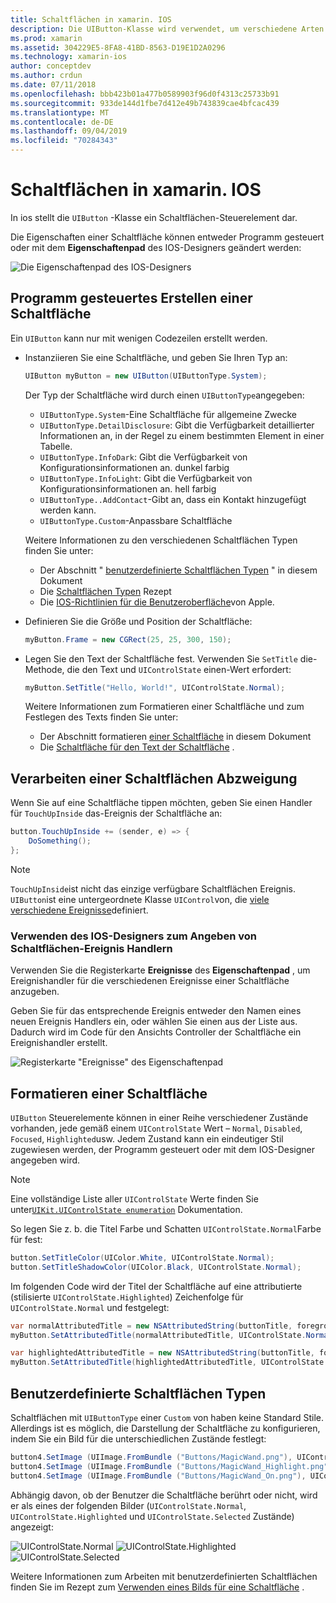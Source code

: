```yaml
---
title: Schaltflächen in xamarin. IOS
description: Die UIButton-Klasse wird verwendet, um verschiedene Arten von Schaltflächen in ios-Bildschirmen darzustellen. In diesem Leitfaden werden die verschiedenen Optionen zum Arbeiten mit Schaltflächen in ios vorgestellt.
ms.prod: xamarin
ms.assetid: 304229E5-8FA8-41BD-8563-D19E1D2A0296
ms.technology: xamarin-ios
author: conceptdev
ms.author: crdun
ms.date: 07/11/2018
ms.openlocfilehash: bbb423b01a477b0589903f96d0f4313c25733b91
ms.sourcegitcommit: 933de144d1fbe7d412e49b743839cae4bfcac439
ms.translationtype: MT
ms.contentlocale: de-DE
ms.lasthandoff: 09/04/2019
ms.locfileid: "70284343"
---
```

# <a name="buttons-in-xamarinios"></a>Schaltflächen in xamarin. IOS

In ios stellt die `UIButton` -Klasse ein Schaltflächen-Steuerelement dar.

Die Eigenschaften einer Schaltfläche können entweder Programm gesteuert oder mit dem **Eigenschaftenpad** des IOS-Designers geändert werden:

![Die Eigenschaftenpad des IOS-Designers](buttons-images/properties.png "Die Eigenschaftenpad des IOS-Designers")

## <a name="creating-a-button-programmatically"></a>Programm gesteuertes Erstellen einer Schaltfläche

Ein `UIButton` kann nur mit wenigen Codezeilen erstellt werden.

- Instanziieren Sie eine Schaltfläche, und geben Sie Ihren Typ an:

  ```csharp
  UIButton myButton = new UIButton(UIButtonType.System);
  ```

  Der Typ der Schaltfläche wird durch einen `UIButtonType`angegeben:

  - `UIButtonType.System`-Eine Schaltfläche für allgemeine Zwecke
  - `UIButtonType.DetailDisclosure`: Gibt die Verfügbarkeit detaillierter Informationen an, in der Regel zu einem bestimmten Element in einer Tabelle.
  - `UIButtonType.InfoDark`: Gibt die Verfügbarkeit von Konfigurationsinformationen an. dunkel farbig
  - `UIButtonType.InfoLight`: Gibt die Verfügbarkeit von Konfigurationsinformationen an. hell farbig
  - `UIButtonType..AddContact`-Gibt an, dass ein Kontakt hinzugefügt werden kann.
  - `UIButtonType.Custom`-Anpassbare Schaltfläche

  Weitere Informationen zu den verschiedenen Schaltflächen Typen finden Sie unter:
  
  - Der Abschnitt " [benutzerdefinierte Schaltflächen Typen](#custom-button-types) " in diesem Dokument
  - Die [Schaltflächen Typen](https://github.com/xamarin/recipes/tree/master/Recipes/ios/standard_controls/buttons/create_different_types_of_buttons) Rezept
  - Die [IOS-Richtlinien für die Benutzeroberfläche](https://developer.apple.com/design/human-interface-guidelines/ios/controls/buttons/)von Apple.

- Definieren Sie die Größe und Position der Schaltfläche:

  ```csharp
  myButton.Frame = new CGRect(25, 25, 300, 150);
  ```

- Legen Sie den Text der Schaltfläche fest. Verwenden Sie `SetTitle` die-Methode, die den Text und `UIControlState` einen-Wert erfordert:

  ```csharp
  myButton.SetTitle("Hello, World!", UIControlState.Normal);
  ```

  Weitere Informationen zum Formatieren einer Schaltfläche und zum Festlegen des Texts finden Sie unter:

  - Der Abschnitt formatieren [einer Schaltfläche](#styling-a-button) in diesem Dokument
  - Die [Schaltfläche für den Text der Schaltfläche](https://github.com/xamarin/recipes/tree/master/Recipes/ios/standard_controls/buttons/set_button_text) .

## <a name="handling-a-button-tap"></a>Verarbeiten einer Schaltflächen Abzweigung

Wenn Sie auf eine Schaltfläche tippen möchten, geben Sie einen Handler für `TouchUpInside` das-Ereignis der Schaltfläche an:

```csharp
button.TouchUpInside += (sender, e) => {
    DoSomething();
};
```

> [!NOTE]
> `TouchUpInside`ist nicht das einzige verfügbare Schaltflächen Ereignis. `UIButton`ist eine untergeordnete Klasse `UIControl`von, die [viele verschiedene Ereignisse](xref:UIKit.UIControlEvent)definiert.

### <a name="using-the-ios-designer-to-specify-button-event-handlers"></a>Verwenden des IOS-Designers zum Angeben von Schaltflächen-Ereignis Handlern

Verwenden Sie die Registerkarte **Ereignisse** des **Eigenschaftenpad** , um Ereignishandler für die verschiedenen Ereignisse einer Schaltfläche anzugeben.

Geben Sie für das entsprechende Ereignis entweder den Namen eines neuen Ereignis Handlers ein, oder wählen Sie einen aus der Liste aus. Dadurch wird im Code für den Ansichts Controller der Schaltfläche ein Ereignishandler erstellt.

![Registerkarte "Ereignisse" des Eigenschaftenpad](buttons-images/image1.png "Registerkarte \"Ereignisse\" des Eigenschaftenpad")

## <a name="styling-a-button"></a>Formatieren einer Schaltfläche

`UIButton` Steuerelemente können in einer Reihe verschiedener Zustände vorhanden, jede gemäß einem `UIControlState` Wert – `Normal`, `Disabled`, `Focused`, `Highlighted`usw. Jedem Zustand kann ein eindeutiger Stil zugewiesen werden, der Programm gesteuert oder mit dem IOS-Designer angegeben wird.

> [!NOTE]
> Eine vollständige Liste aller `UIControlState` Werte finden Sie unter[`UIKit.UIControlState enumeration`](xref:UIKit.UIControlState)
> Dokumentation.

So legen Sie z. b. die Titel Farbe und Schatten `UIControlState.Normal`Farbe für fest:

```csharp
button.SetTitleColor(UIColor.White, UIControlState.Normal);
button.SetTitleShadowColor(UIColor.Black, UIControlState.Normal);
```

Im folgenden Code wird der Titel der Schaltfläche auf eine attributierte (stilisierte `UIControlState.Highlighted`) Zeichenfolge für `UIControlState.Normal` und festgelegt:

```csharp
var normalAttributedTitle = new NSAttributedString(buttonTitle, foregroundColor: UIColor.Blue, strikethroughStyle: NSUnderlineStyle.Single);
myButton.SetAttributedTitle(normalAttributedTitle, UIControlState.Normal);

var highlightedAttributedTitle = new NSAttributedString(buttonTitle, foregroundColor: UIColor.Green, strikethroughStyle: NSUnderlineStyle.Thick);
myButton.SetAttributedTitle(highlightedAttributedTitle, UIControlState.Highlighted);
```

## <a name="custom-button-types"></a>Benutzerdefinierte Schaltflächen Typen

Schaltflächen mit `UIButtonType` einer `Custom` von haben keine Standard Stile. Allerdings ist es möglich, die Darstellung der Schaltfläche zu konfigurieren, indem Sie ein Bild für die unterschiedlichen Zustände festlegt:

```csharp
button4.SetImage (UIImage.FromBundle ("Buttons/MagicWand.png"), UIControlState.Normal);
button4.SetImage (UIImage.FromBundle ("Buttons/MagicWand_Highlight.png"), UIControlState.Highlighted);
button4.SetImage (UIImage.FromBundle ("Buttons/MagicWand_On.png"), UIControlState.Selected);
```

Abhängig davon, ob der Benutzer die Schaltfläche berührt oder nicht, wird er als eines der folgenden Bilder (`UIControlState.Normal`, `UIControlState.Highlighted` und `UIControlState.Selected` Zustände) angezeigt:

![UIControlState.Normal](buttons-images/image22.png "UIControlState.Normal")
![UIControlState.Highlighted](buttons-images/image23.png "UIControlState.Highlighted")
![UIControlState.Selected](buttons-images/image24.png "UIControlState.Selected")

Weitere Informationen zum Arbeiten mit benutzerdefinierten Schaltflächen finden Sie im Rezept zum [Verwenden eines Bilds für eine Schaltfläche](https://github.com/xamarin/recipes/tree/master/Recipes/ios/standard_controls/buttons/use_an_image_for_a_button) .

